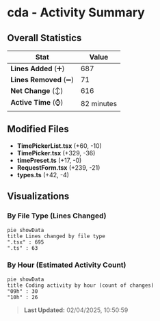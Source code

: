 # cda - Activity Summary 

## Overall Statistics

| Stat                   | Value                                                             |
| ---------------------- | ----------------------------------------------------------------- |
| **Lines Added** (➕)   | 687                                          |
| **Lines Removed** (➖) | 71                                        |
| **Net Change** (↕)    | 616                |
| **Active Time** (⌚)   | 82 minutes |


## Modified Files
- **TimePickerList.tsx** (+60, -10)
- **TimePicker.tsx** (+329, -36)
- **timePreset.ts** (+17, -0)
- **RequestForm.tsx** (+239, -21)
- **types.ts** (+42, -4)

## Visualizations

### By File Type (Lines Changed)

```mermaid
pie showData
title Lines changed by file type
".tsx" : 695
".ts" : 63
```

### By Hour (Estimated Activity Count)

```mermaid
pie showData
title Coding activity by hour (count of changes)
"09h" : 30
"10h" : 26
```


> **Last Updated:** 02/04/2025, 10:50:59